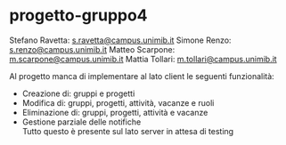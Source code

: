 # progetto-gruppo4
Stefano Ravetta: s.ravetta@campus.unimib.it
Simone Renzo: s.renzo@campus.unimib.it
Matteo Scarpone: m.scarpone@campus.unimib.it
Mattia Tollari: m.tollari@campus.unimib.it

Al progetto manca di implementare al lato client le seguenti funzionalità:
  - Creazione di: gruppi e progetti
  - Modifica di: gruppi, progetti, attività, vacanze e ruoli
  - Eliminazione di: gruppi, progetti, attività e vacanze
  - Gestione parziale delle notifiche
<br>Tutto questo è presente sul lato server in attesa di testing
